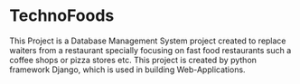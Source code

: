# TechnoFoods

This Project is a Database Management System project created to replace waiters from a restaurant specially
focusing on fast food restaurants such a coffee shops or pizza stores etc. This project is created by python framework Django, 
which is used in building Web-Applications.
